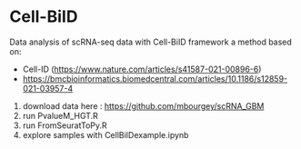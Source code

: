# Cell-BiID

Data analysis of scRNA-seq data with Cell-BiID framework a method based on:

- Cell-ID (https://www.nature.com/articles/s41587-021-00896-6) 
- https://bmcbioinformatics.biomedcentral.com/articles/10.1186/s12859-021-03957-4

1. download data here : https://github.com/mbourgey/scRNA_GBM
2. run PvalueM_HGT.R
2. run FromSeuratToPy.R
3. explore samples with CellBiIDexample.ipynb

